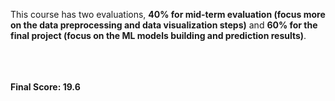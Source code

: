 This course has two evaluations, **40% for mid-term evaluation (focus more on the data preprocessing and data visualization steps)** and **60% for the final project (focus on the ML models building and prediction results)**. <br/>
<br/><br/><br/>

**Final Score: 19.6**
